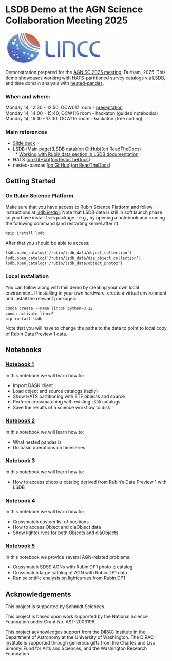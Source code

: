 # LSDB Demo at the AGN Science Collaboration Meeting 2025

<img src="https://raw.githubusercontent.com/astronomy-commons/lsdb/main/docs/lincc-logo.png" width="300" height="100">

Demonstration prepared for the [AGN SC 2025 meeting](https://agn.science.lsst.org/?q=meeting2025), Durham, 2025.
This demo showcases working with HATS-partitioned survey catalogs via [LSDB](https://lsdb.io), and time domain analysis with [nested-pandas](https://nested-pandas.readthedocs.io/en/latest/).

### When and where:

Monday 14, 12:30 - 12:50, OCW017 room - [presentation](https://docs.google.com/presentation/d/1FnZF5o-ZdEKGN3tu5d2xakc2o_satLK7Dl4KNnFZeYg/)   
Monday 14, 14:00 - 15:40, OCW116 room - hackaton (guided notebooks)  
Monday 14, 16:10 - 17:30, OCW116 room - hackaton (free coding)

### Main references

* [Slide deck](TBD)
* LSDB ([Main page](https://lsdb.io))([LSDB data](https://data.lsdb.io))([on GitHub](https://github.com/astronomy-commons/lsdb))([on ReadTheDocs](https://lsdb.readthedocs.io/en/latest/))  
  &nbsp;&nbsp;* [Working with Rubin data section in LSDB documentation](https://docs.lsdb.io/en/latest/tutorial_toc/toc_rubin.html)
* HATS ([on GitHub](https://github.com/astronomy-commons/hats))([on ReadTheDocs](https://hats.readthedocs.io/en/stable/))
* nested-pandas ([on GitHub](https://github.com/lincc-frameworks/nested-pandas))([on ReadTheDocs](https://nested-pandas.readthedocs.io/en/stable/))

## Getting Started 

### On Rubin Science Platform

Make sure that you have access to Rubin Science Platform and follow instructions at [lsdb.io/dp1](https://lsdb.io/dp1). Note that LSDB data is still in soft launch phase so you have install `lsdb` package - e.g., by opening a notebook and running the following command (and restarting kernel after it):

```
%pip install lsdb
```

After that you should be able to access:
```
lsdb.open_catalog('/rubin/lsdb_data/object_collection')
lsdb.open_catalog('/rubin/lsdb_data/dia_object_collection')
lsdb.open_catalog('/rubin/lsdb_data/object_photoz')
```
### Local installation
You can follow along with this demo by creating your own local environment.
If installing in your own hardware, create a virtual environment and install the relevant packages:

```
conda create --name linccF python=3.12
conda activate linccF
pip install lsdb
```

Note that you will have to change the paths to the data to point to local copy of Rubin Data Preview 1 data. 

## Notebooks

### [Notebook 1](Notebook_1.ipynb)

In this notebook we will learn how to:

- Import DASK client
- Load object and source catalogs (lazily)
- Show HATS partitioning with ZTF objects and source
- Perform crossmatching with existing `LSDB` catalogs
- Save the results of a science workflow to disk

### [Notebook 2](Notebook_2.ipynb)

In this notebook we will learn how to:

- What nested pandas is
- Do basic operations on timeseries

### [Notebook 3](Notebook_3.ipynb)

In this notebook we will learn how to:

- How to access photo-z catalog derived from Rubin’s Data Preview 1 with LSDB 

### [Notebook 4](Notebook_4.ipynb)

In this notebook we will learn how to:

- Crossmatch custom list of positions
- How to access Object and diaObject data
- Show lightcurves for both Objects and diaObjects

### [Notebook 5](Notebook_5.ipynb)

In this notebook we provide several AGN-related problems:

- Crossmatch SDSS AGNs with Rubin DP1 photo-z catalog
- Crossmatch large catalog of AGN with Rubin DP1 data
- Run scientific analysis on lightcurves from Rubin DP1

## Acknowledgements

This project is supported by Schmidt Sciences.

This project is based upon work supported by the National Science Foundation under Grant No. AST-2003196.

This project acknowledges support from the DIRAC Institute in the Department of Astronomy at the University of Washington. The DIRAC Institute is supported through generous gifts from the Charles and Lisa Simonyi Fund for Arts and Sciences, and the Washington Research Foundation.
